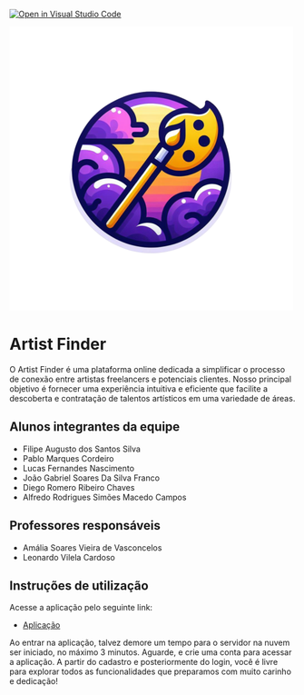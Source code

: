 [![Open in Visual Studio Code](https://classroom.github.com/assets/open-in-vscode-718a45dd9cf7e7f842a935f5ebbe5719a5e09af4491e668f4dbf3b35d5cca122.svg)](https://classroom.github.com/online_ide?assignment_repo_id=14361215&assignment_repo_type=AssignmentRepo)

![Logo](docs/02%20-%20relatório%20técnico/images/logo.png)

# Artist Finder
O Artist Finder é uma plataforma online dedicada a simplificar o processo de conexão entre artistas freelancers e potenciais clientes. Nosso principal objetivo é fornecer uma experiência intuitiva e eficiente que facilite a descoberta e contratação de talentos artísticos em uma variedade de áreas.

## Alunos integrantes da equipe

* Filipe Augusto dos Santos Silva 
* Pablo Marques Cordeiro
* Lucas Fernandes Nascimento
* João Gabriel Soares Da Silva Franco
* Diego Romero Ribeiro Chaves
* Alfredo Rodrigues Simões Macedo Campos

## Professores responsáveis

* Amália Soares Vieira de Vasconcelos
* Leonardo Vilela Cardoso

## Instruções de utilização

Acesse a aplicação pelo seguinte link:

- [Aplicação](https://artist-finder-virid.vercel.app/)

Ao entrar na aplicação, talvez demore um tempo para o servidor na nuvem ser iniciado, no máximo 3 minutos. Aguarde, e crie uma conta para acessar a aplicação. A partir do cadastro e posteriormente do login, você é livre para explorar todos as funcionalidades que preparamos com muito carinho e dedicação!